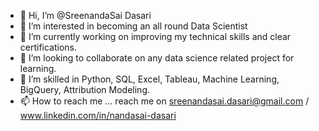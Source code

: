 - 👋 Hi, I’m @SreenandaSai Dasari
- 👀 I’m interested in becoming an all round Data Scientist
- 🌱 I’m currently working on improving my technical skills and clear certifications.
- 💞️ I’m looking to collaborate on any data science related project for learning.
- 💞️ I’m skilled in Python, SQL, Excel, Tableau, Machine Learning, BigQuery, Attribution Modeling.
- 📫 How to reach me ... reach me on sreenandasai.dasari@gmail.com / www.linkedin.com/in/nandasai-dasari



<!---
SreenandaSai-Dasari/SreenandaSai-Dasari is a ✨ special ✨ repository because its `README.md` (this file) appears on your GitHub profile.
You can click the Preview link to take a look at your changes.
--->
